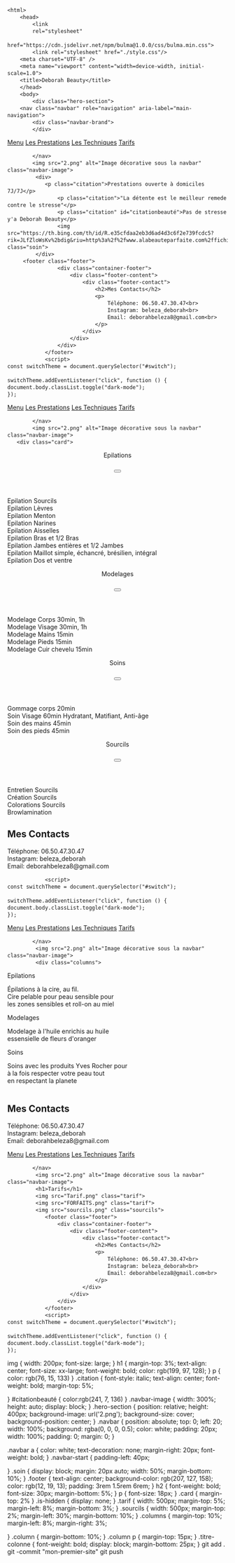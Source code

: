 <!doctype html>
    <html>
        <head>
            <link
            rel="stylesheet"
            href="https://cdn.jsdelivr.net/npm/bulma@1.0.0/css/bulma.min.css">
            <link rel="stylesheet" href="./style.css"/>
		<meta charset="UTF-8" />
  		<meta name="viewport" content="width=device-width, initial-scale=1.0">
		<title>Deborah Beauty</title>
        </head>
        <body>
            <div class="hero-section">
        <nav class="navbar" role="navigation" aria-label="main-navigation">
            <div class="navbar-brand">
            </div>
                   
  <div class="navbar-menu">
    <div class="navbar-start">
      <a class="navbar-item" href="index.html">Menu</a>
      <a class="navbar-item" href="nos prestation.html" target="_blank">Les Prestations</a>
      <a class="navbar-item" href="nos techniques.html">Les Techniques</a>
      <a class="navbar-item" href="nos prix.html">Tarifs</a>
    </div>
  </div>

            </nav>
            <img src="2.png" alt="Image décorative sous la navbar" class="navbar-image">
             <div>
                <p class="citation">Prestations ouverte à domiciles 7J/7J</p>
                    <p class="citation">"La détente est le meilleur remede contre le stresse"</p>
                    <p class="citation" id="citationbeauté">Pas de stresse y'a Deborah Beauty</p>
                    <img src="https://th.bing.com/th/id/R.e35cfdaa2eb3d6ad4d3c6f2e739fcdc5?rik=JLfZloWsKv%2bdig&riu=http%3a%2f%2fwww.alabeauteparfaite.com%2ffichiers_site%2fa1488al%2fcontenu_pages%2fsoins_visage.jpg&ehk=h6yck4lG5TLf7TOChVC1Ay5LGBp5%2ft56CvSwwUfjZuQ%3d&risl=&pid=ImgRaw&r=0" class="soin">
             </div>
         <footer class="footer">
                    <div class="container-footer">
                        <div class="footer-content">
                            <div class="footer-contact">
                                <h2>Mes Contacts</h2>
                                <p>
                                    Téléphone: 06.50.47.30.47<br>
                                    Instagram: beleza_deborah<br>
                                    Email: deborahbeleza8@gmail.com<br>
                                </p>
                            </div>
                        </div>
                    </div>
                </footer>
                <script>
    const switchTheme = document.querySelector("#switch");

    switchTheme.addEventListener("click", function () {
    document.body.classList.toggle("dark-mode");
    });
  </script>
</body>
    </html>
    <!doctype html>
    <html>
        <head>
            <link
            rel="stylesheet"
            href="https://cdn.jsdelivr.net/npm/bulma@1.0.0/css/bulma.min.css">
            <link rel="stylesheet" href="./style.css"/>
            <link rel="stylesheet" href="https://cdnjs.cloudflare.com/ajax/libs/font-awesome/6.5.0/css/all.min.css">
		<meta charset="UTF-8" />
  		<meta name="viewport" content="width=device-width, initial-scale=1.0">
		<title>Deborah Beauty</title>
        </head>
        <body>
            <div class="hero-section">
        <nav class="navbar" role="navigation" aria-label="main-navigation">
            <div class="navbar-brand">
            </div>
                   
  <div class="navbar-menu">
    <div class="navbar-start">
        <a class="navbar-item" href="index.html">Menu</a>
      <a class="navbar-item" href="nos prestation.html" target="_blank">Les Prestations</a>
      <a class="navbar-item" href="nos techniques.html">Les Techniques</a>
      <a class="navbar-item" href="nos prix.html">Tarifs</a>
    </div>
  </div>

            </nav>
            <img src="2.png" alt="Image décorative sous la navbar" class="navbar-image">
       <div class="card">
  <header class="card-header">
    <p class="card-header-title">Epilations</p>
    <button  class="card-header-icon toggle-button" aria-label="more options">
      <span class="icon">
        <i class="fas fa-angle-down" aria-hidden="true"></i>
      </span>
    </button>
  </header>
    <div class="card-content is-hidden">
    <div class="content">
      <p>Epilation Sourcils 
    <br> Epilation Lèvres
    <br> Epilation Menton
    <br> Epilation Narines
    <br> Epilation Aisselles
    <br> Epilation Bras et 1/2 Bras
    <br> Epilation Jambes entières et 1/2 Jambes
    <br> Epilation Maillot simple, échancré, brésilien, intégral
    <br> Epilation Dos et ventre
      </p>
    </div>
  </div>
</div>
<div class="card">
  <header class="card-header">
    <p class="card-header-title">Modelages</p>
    <button class="card-header-icon toggle-button" aria-label="more options">
      <span class="icon">
        <i class="fas fa-angle-down" aria-hidden="true"></i>
      </span>
    </button>
  </header>
    <div class="card-content is-hidden">
    <div class="content">
      <p>Modelage Corps 30min, 1h
    <br> Modelage Visage 30min, 1h
    <br> Modelage Mains 15min
    <br> Modelage Pieds 15min 
    <br> Modelage Cuir chevelu 15min 
      </p>
    </div>
  </div>
</div>
<div class="card">
  <header class="card-header">
    <p class="card-header-title">Soins</p>
    <button  class="card-header-icon toggle-button" aria-label="more options">
      <span class="icon">
        <i class="fas fa-angle-down" aria-hidden="true"></i>
      </span>
    </button>
  </header>
    <div class="card-content is-hidden">
    <div class="content">
      <p>Gommage corps 20min 
    <br>Soin Visage 60min Hydratant, Matifiant, Anti-âge
    <br> Soin des mains 45min
    <br> Soin des pieds 45min 
      </p>
    </div>
  </div>
</div>
<div class="card">
  <header class="card-header">
    <p class="card-header-title">Sourcils</p>
    <button class="card-header-icon toggle-button" aria-label="more options">
      <span class="icon">
        <i class="fas fa-angle-down" aria-hidden="true"></i>
      </span>
    </button>
  </header>
    <div class="card-content is-hidden">
    <div class="content">
      <p>Entretien Sourcils
    <br> Création Sourcils
    <br> Colorations Sourcils
    <br> Browlamination 
      </p>
    </div>
  </div>
</div>
               <footer class="footer">
                    <div class="container-footer">
                        <div class="footer-content">
                            <div class="footer-contact">
                                <h2>Mes Contacts</h2>
                                <p>
                                    Téléphone: 06.50.47.30.47<br>
                                    Instagram: beleza_deborah<br>
                                    Email: deborahbeleza8@gmail.com<br>
                                </p>
                            </div>
                        </div>
                    </div>
                </footer>
                <script>
  // Sélectionne tous les boutons avec la classe .toggle-button
  const toggleButtons = document.querySelectorAll('.toggle-button');

  toggleButtons.forEach(function(button) {
    button.addEventListener('click', function () {
      // Trouve la .card-content associée au bouton
      const card = button.closest('.card');
      const content = card.querySelector('.card-content');
      content.classList.toggle('is-hidden');
    });
  });
</script>

                <script>
    const switchTheme = document.querySelector("#switch");

    switchTheme.addEventListener("click", function () {
    document.body.classList.toggle("dark-mode");
    });
  </script>
</body>
    </html>
    <!doctype html>
    <html>
        <head>
            <link
            rel="stylesheet"
            href="https://cdn.jsdelivr.net/npm/bulma@1.0.0/css/bulma.min.css">
            <link rel="stylesheet" href="./style.css"/>
		<meta charset="UTF-8" />
  		<meta name="viewport" content="width=device-width, initial-scale=1.0">
		<title>Deborah Beauty</title>
        </head>
        <body>
            <div class="hero-section">
        <nav class="navbar" role="navigation" aria-label="main-navigation">
            <div class="navbar-brand">
            </div>
                   
  <div class="navbar-menu">
    <div class="navbar-start">
        <a class="navbar-item" href="index.html">Menu</a>
      <a class="navbar-item" href="nos prestation.html" target="_blank">Les Prestations</a>
      <a class="navbar-item" href="nos techniques.html">Les Techniques</a>
      <a class="navbar-item" href="nos prix.html">Tarifs</a>
    </div>
  </div>

            </nav>
             <img src="2.png" alt="Image décorative sous la navbar" class="navbar-image">
             <div class="columns">
  <div class="column">
    <span class="titre-colonne">Epilations </span>
    <p>Épilations à la cire, au fil.
    <br>Cire pelable pour peau sensible pour <br>les zones sensibles et roll-on au miel
    </p>
  </div>
  <div class="column">
    <span class="titre-colonne">Modelages</span>
    <p>Modelage à l'huile enrichis au huile <br>essensielle de fleurs d'oranger
    </p>
  </div>
  <div class="column">
    <span class="titre-colonne">Soins</span>
    <p>Soins avec les produits Yves Rocher pour <br> à la fois respecter votre peau tout <br>en respectant la planete
    </p>
  </div>
  </div>
                <footer class="footer">
                    <div class="container-footer">
                        <div class="footer-content">
                            <div class="footer-contact">
                                <h2>Mes Contacts</h2>
                                <p>
                                    Téléphone: 06.50.47.30.47<br>
                                    Instagram: beleza_deborah<br>
                                    Email: deborahbeleza8@gmail.com<br>
                                </p>
                            </div>
                        </div>
                    </div>
                </footer>
                <script>
    const switchTheme = document.querySelector("#switch");

    switchTheme.addEventListener("click", function () {
    document.body.classList.toggle("dark-mode");
    });
  </script>
</body>
    </html>
    <!doctype html>
    <html>
        <head>
            <link
            rel="stylesheet"
            href="https://cdn.jsdelivr.net/npm/bulma@1.0.0/css/bulma.min.css">
            <link rel="stylesheet" href="./style.css"/>
		<meta charset="UTF-8" />
  		<meta name="viewport" content="width=device-width, initial-scale=1.0">
		<title>Deborah Beauty</title>
        </head>
        <body>
            <div class="hero-section">
        <nav class="navbar" role="navigation" aria-label="main-navigation">
            <div class="navbar-brand">
            </div>
                   
  <div class="navbar-menu">
    <div class="navbar-start">
        <a class="navbar-item" href="index.html">Menu</a>
      <a class="navbar-item" href="nos prestation.html" target="_blank">Les Prestations</a>
      <a class="navbar-item" href="nos techniques.html">Les Techniques</a>
      <a class="navbar-item" href="nos prix.html">Tarifs</a>
    </div>
  </div>

            </nav>
             <img src="2.png" alt="Image décorative sous la navbar" class="navbar-image">
             <h1>Tarifs</h1>
             <img src="Tarif.png" class="tarif">
             <img src="FORFAITS.png" class="tarif">
             <img src="sourcils.png" class="sourcils">
                <footer class="footer">
                    <div class="container-footer">
                        <div class="footer-content">
                            <div class="footer-contact">
                                <h2>Mes Contacts</h2>
                                <p>
                                    Téléphone: 06.50.47.30.47<br>
                                    Instagram: beleza_deborah<br>
                                    Email: deborahbeleza8@gmail.com<br>
                                </p>
                            </div>
                        </div>
                    </div>
                </footer>
                <script>
    const switchTheme = document.querySelector("#switch");

    switchTheme.addEventListener("click", function () {
    document.body.classList.toggle("dark-mode");
    });
  </script>
</body>
    </html>
    img {
    width: 200px;
    font-size: large;
}
h1 {
    margin-top: 3%;
    text-align: center;
    font-size: xx-large;
    font-weight: bold;
    color: rgb(199, 97, 128);
}
p {
    color: rgb(76, 15, 133)
}
.citation {
font-style: italic;
text-align: center;
font-weight: bold;
margin-top: 5%;

}
#citationbeauté {
    color:rgb(241, 7, 136)
}
.navbar-image {
    width: 300%;
    height: auto;
    display: block;
}
.hero-section {
    position: relative;
    height: 400px;
    background-image: url('2.png');
    background-size: cover;
    background-position: center;
}
.navbar {
    position: absolute;
    top: 0;
    left: 20;
    width: 100%;
    background: rgba(0, 0, 0, 0.5);
    color: white;
    padding: 20px;
    width: 100%;
  padding: 0;
  margin: 0;
}

.navbar a {
    color: white;
    text-decoration: none;
    margin-right: 20px;
    font-weight: bold;
}
.navbar-start {
  padding-left: 40px;

}
.soin {
     display: block;
     margin: 20px auto;
     width: 50%;
     margin-bottom: 10%;
}
.footer {
    text-align: center;
    background-color: rgb(207, 127, 158);
    color: rgb(12, 19, 13);
    padding: 3rem 1.5rem 6rem;
}
h2 {
    font-weight: bold;
    font-size: 30px;
    margin-bottom: 5%;
}
p {
   font-size: 18px;
}
.card {
    margin-top: 2%
}
.is-hidden {
  display: none;
}
.tarif {
    width: 500px;
    margin-top: 5%;
    margin-left: 8%;
    margin-bottom: 3%;
}
.sourcils {
     width: 500px;
    margin-top: 2%;
    margin-left: 30%;
    margin-bottom: 10%;
}
.columns {
    margin-top: 10%;
    margin-left: 8%;
    margin-right: 3%;
    
}
.column {
    margin-bottom: 10%;
}
.column p {
  margin-top: 15px;
}
.titre-colonne {
  font-weight: bold;
  display: block;
  margin-bottom: 25px;
}
git add .
git -commit "mon-premier-site"
git push

